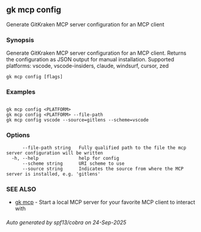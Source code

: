 ## gk mcp config

Generate GitKraken MCP server configuration for an MCP client

### Synopsis


Generate GitKraken MCP server configuration for an MCP client.
Returns the configuration as JSON output for manual installation.
Supported platforms: vscode, vscode-insiders, claude, windsurf, cursor, zed


```
gk mcp config [flags]
```

### Examples

```

gk mcp config <PLATFORM>
gk mcp config <PLATFORM> --file-path
gk mcp config vscode --source=gitlens --scheme=vscode

```

### Options

```
      --file-path string   Fully qualified path to the file the mcp server configuration will be written
  -h, --help               help for config
      --scheme string      URI scheme to use
      --source string      Indicates the source from where the MCP server is installed, e.g. 'gitlens'
```

### SEE ALSO

* [gk mcp](gk_mcp.md)	 - Start a local MCP server for your favorite MCP client to interact with

###### Auto generated by spf13/cobra on 24-Sep-2025
